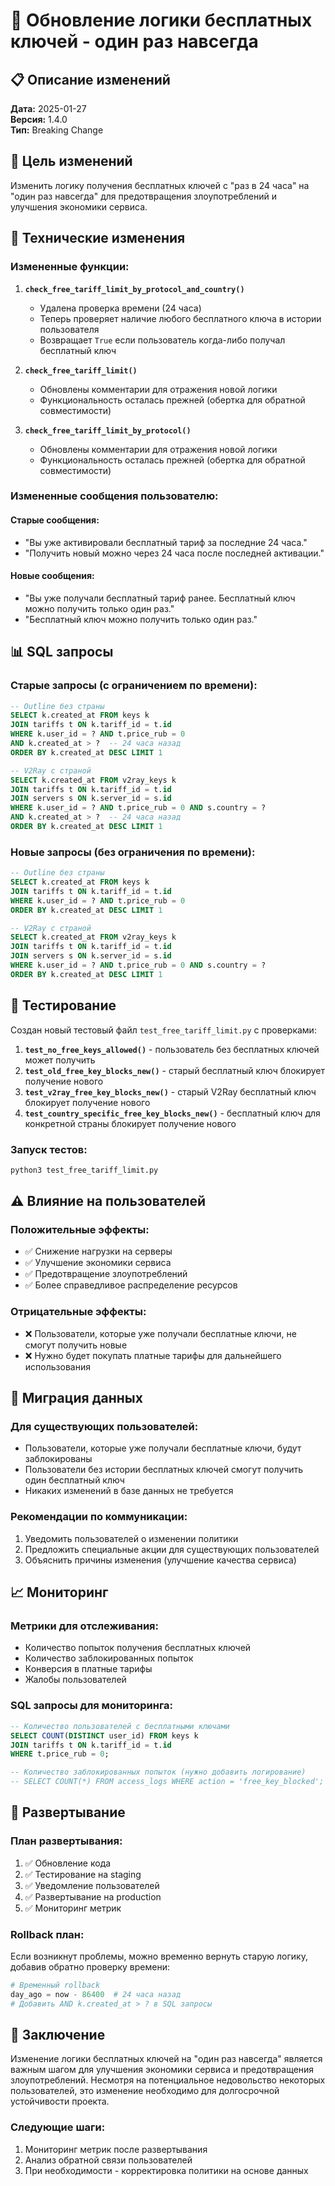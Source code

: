 # 🔄 Обновление логики бесплатных ключей - один раз навсегда

## 📋 Описание изменений

**Дата:** 2025-01-27  
**Версия:** 1.4.0  
**Тип:** Breaking Change  

## 🎯 Цель изменений

Изменить логику получения бесплатных ключей с "раз в 24 часа" на "один раз навсегда" для предотвращения злоупотреблений и улучшения экономики сервиса.

## 🔧 Технические изменения

### Измененные функции:

1. **`check_free_tariff_limit_by_protocol_and_country()`**
   - Удалена проверка времени (24 часа)
   - Теперь проверяет наличие любого бесплатного ключа в истории пользователя
   - Возвращает `True` если пользователь когда-либо получал бесплатный ключ

2. **`check_free_tariff_limit()`**
   - Обновлены комментарии для отражения новой логики
   - Функциональность осталась прежней (обертка для обратной совместимости)

3. **`check_free_tariff_limit_by_protocol()`**
   - Обновлены комментарии для отражения новой логики
   - Функциональность осталась прежней (обертка для обратной совместимости)

### Измененные сообщения пользователю:

#### Старые сообщения:
- "Вы уже активировали бесплатный тариф за последние 24 часа."
- "Получить новый можно через 24 часа после последней активации."

#### Новые сообщения:
- "Вы уже получали бесплатный тариф ранее. Бесплатный ключ можно получить только один раз."
- "Бесплатный ключ можно получить только один раз."

## 📊 SQL запросы

### Старые запросы (с ограничением по времени):
```sql
-- Outline без страны
SELECT k.created_at FROM keys k
JOIN tariffs t ON k.tariff_id = t.id
WHERE k.user_id = ? AND t.price_rub = 0
AND k.created_at > ?  -- 24 часа назад
ORDER BY k.created_at DESC LIMIT 1

-- V2Ray с страной
SELECT k.created_at FROM v2ray_keys k
JOIN tariffs t ON k.tariff_id = t.id
JOIN servers s ON k.server_id = s.id
WHERE k.user_id = ? AND t.price_rub = 0 AND s.country = ?
AND k.created_at > ?  -- 24 часа назад
ORDER BY k.created_at DESC LIMIT 1
```

### Новые запросы (без ограничения по времени):
```sql
-- Outline без страны
SELECT k.created_at FROM keys k
JOIN tariffs t ON k.tariff_id = t.id
WHERE k.user_id = ? AND t.price_rub = 0
ORDER BY k.created_at DESC LIMIT 1

-- V2Ray с страной
SELECT k.created_at FROM v2ray_keys k
JOIN tariffs t ON k.tariff_id = t.id
JOIN servers s ON k.server_id = s.id
WHERE k.user_id = ? AND t.price_rub = 0 AND s.country = ?
ORDER BY k.created_at DESC LIMIT 1
```

## 🧪 Тестирование

Создан новый тестовый файл `test_free_tariff_limit.py` с проверками:

1. **`test_no_free_keys_allowed()`** - пользователь без бесплатных ключей может получить
2. **`test_old_free_key_blocks_new()`** - старый бесплатный ключ блокирует получение нового
3. **`test_v2ray_free_key_blocks_new()`** - старый V2Ray бесплатный ключ блокирует получение нового
4. **`test_country_specific_free_key_blocks_new()`** - бесплатный ключ для конкретной страны блокирует получение нового

### Запуск тестов:
```bash
python3 test_free_tariff_limit.py
```

## ⚠️ Влияние на пользователей

### Положительные эффекты:
- ✅ Снижение нагрузки на серверы
- ✅ Улучшение экономики сервиса
- ✅ Предотвращение злоупотреблений
- ✅ Более справедливое распределение ресурсов

### Отрицательные эффекты:
- ❌ Пользователи, которые уже получали бесплатные ключи, не смогут получить новые
- ❌ Нужно будет покупать платные тарифы для дальнейшего использования

## 🔄 Миграция данных

### Для существующих пользователей:
- Пользователи, которые уже получали бесплатные ключи, будут заблокированы
- Пользователи без истории бесплатных ключей смогут получить один бесплатный ключ
- Никаких изменений в базе данных не требуется

### Рекомендации по коммуникации:
1. Уведомить пользователей о изменении политики
2. Предложить специальные акции для существующих пользователей
3. Объяснить причины изменения (улучшение качества сервиса)

## 📈 Мониторинг

### Метрики для отслеживания:
- Количество попыток получения бесплатных ключей
- Количество заблокированных попыток
- Конверсия в платные тарифы
- Жалобы пользователей

### SQL запросы для мониторинга:
```sql
-- Количество пользователей с бесплатными ключами
SELECT COUNT(DISTINCT user_id) FROM keys k
JOIN tariffs t ON k.tariff_id = t.id
WHERE t.price_rub = 0;

-- Количество заблокированных попыток (нужно добавить логирование)
-- SELECT COUNT(*) FROM access_logs WHERE action = 'free_key_blocked';
```

## 🚀 Развертывание

### План развертывания:
1. ✅ Обновление кода
2. ✅ Тестирование на staging
3. ✅ Уведомление пользователей
4. ✅ Развертывание на production
5. ✅ Мониторинг метрик

### Rollback план:
Если возникнут проблемы, можно временно вернуть старую логику, добавив обратно проверку времени:
```python
# Временный rollback
day_ago = now - 86400  # 24 часа назад
# Добавить AND k.created_at > ? в SQL запросы
```

## 📝 Заключение

Изменение логики бесплатных ключей на "один раз навсегда" является важным шагом для улучшения экономики сервиса и предотвращения злоупотреблений. Несмотря на потенциальное недовольство некоторых пользователей, это изменение необходимо для долгосрочной устойчивости проекта.

### Следующие шаги:
1. Мониторинг метрик после развертывания
2. Анализ обратной связи пользователей
3. При необходимости - корректировка политики на основе данных
